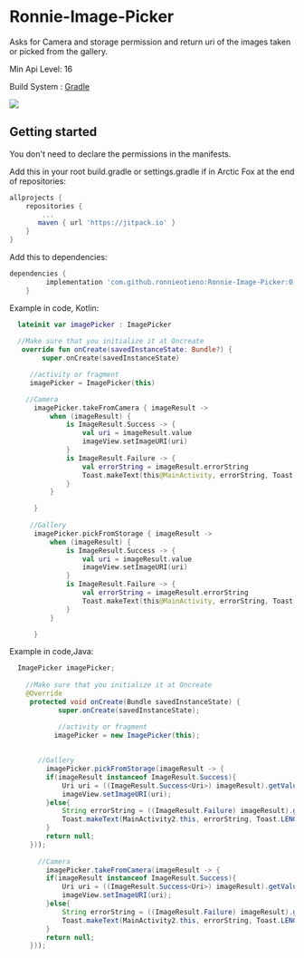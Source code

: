  # Ronnie-Image-Picker

Asks for Camera and storage permission and return uri of the images taken or picked from the gallery.

Min Api Level: 16

Build System : [Gradle](https://gradle.org/)

 [![](https://jitpack.io/v/ronnieotieno/Ronnie-Image-Picker.svg)](https://jitpack.io/#ronnieotieno/Ronnie-Image-Picker)

## Getting started

You don't need to declare the permissions in the manifests.

Add this in your root build.gradle or settings.gradle if in Arctic Fox at the end of repositories:

```groovy
allprojects {
    repositories {
        ...
       maven { url 'https://jitpack.io' }
    }
}
```
Add this to dependencies:

```groovy
dependencies {
	     implementation 'com.github.ronnieotieno:Ronnie-Image-Picker:0.9.0' //Add latest version
	}
```
Example in code, Kotlin:

```kotlin
  lateinit var imagePicker : ImagePicker
  
  //Make sure that you initialize it at Oncreate
   override fun onCreate(savedInstanceState: Bundle?) {
        super.onCreate(savedInstanceState)

	 //activity or fragment
	 imagePicker = ImagePicker(this)

    //Camera
      imagePicker.takeFromCamera { imageResult ->
          when (imageResult) {
              is ImageResult.Success -> {
                  val uri = imageResult.value
                  imageView.setImageURI(uri)
              }
              is ImageResult.Failure -> {
                  val errorString = imageResult.errorString
                  Toast.makeText(this@MainActivity, errorString, Toast.LENGTH_LONG).show()
              }
          }

      }
     
     //Gallery
      imagePicker.pickFromStorage { imageResult ->
          when (imageResult) {
              is ImageResult.Success -> {
                  val uri = imageResult.value
                  imageView.setImageURI(uri)
              }
              is ImageResult.Failure -> {
                  val errorString = imageResult.errorString
                  Toast.makeText(this@MainActivity, errorString, Toast.LENGTH_LONG).show()
              }
          }

      }
```
Example in code,Java:

```java
  ImagePicker imagePicker;
    
    //Make sure that you initialize it at Oncreate
    @Override
     protected void onCreate(Bundle savedInstanceState) {
            super.onCreate(savedInstanceState);

            //activity or fragment
           imagePicker = new ImagePicker(this);
           
       
       //Gallery
         imagePicker.pickFromStorage(imageResult -> {
         if(imageResult instanceof ImageResult.Success){
             Uri uri = ((ImageResult.Success<Uri>) imageResult).getValue();
             imageView.setImageURI(uri);
         }else{
             String errorString = ((ImageResult.Failure) imageResult).getErrorString();
             Toast.makeText(MainActivity2.this, errorString, Toast.LENGTH_LONG).show();
         }
         return null;
     }));
        
       //Camera
         imagePicker.takeFromCamera(imageResult -> {
         if(imageResult instanceof ImageResult.Success){
             Uri uri = ((ImageResult.Success<Uri>) imageResult).getValue();
             imageView.setImageURI(uri);
         }else{
             String errorString = ((ImageResult.Failure) imageResult).getErrorString();
             Toast.makeText(MainActivity2.this, errorString, Toast.LENGTH_LONG).show();
         }
         return null;
     }));

```
